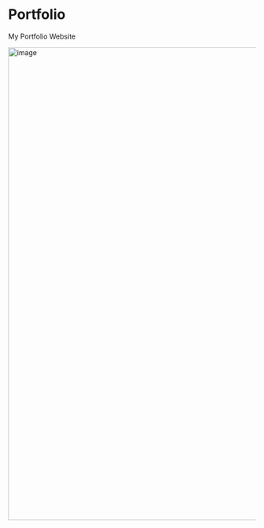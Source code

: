 # Portfolio
My Portfolio Website

<img width="960" alt="image" src="https://github.com/adhipmukherjee/Portfolio/assets/78543286/76f4a77a-5dbc-49dc-8227-e37f61e59ad1">

